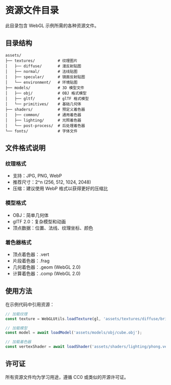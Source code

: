 # 资源文件目录

此目录包含 WebGL 示例所需的各种资源文件。

## 目录结构

```
assets/
├── textures/          # 纹理图片
│   ├── diffuse/       # 漫反射贴图
│   ├── normal/        # 法线贴图
│   ├── specular/      # 镜面反射贴图
│   └── environment/   # 环境贴图
├── models/            # 3D 模型文件
│   ├── obj/           # OBJ 格式模型
│   ├── gltf/          # glTF 格式模型
│   └── primitives/    # 基础几何体
├── shaders/           # 预定义着色器
│   ├── common/        # 通用着色器
│   ├── lighting/      # 光照着色器
│   └── post-process/  # 后处理着色器
└── fonts/             # 字体文件
```

## 文件格式说明

### 纹理格式
- 支持：JPG, PNG, WebP
- 推荐尺寸：2^n (256, 512, 1024, 2048)
- 压缩：建议使用 WebP 格式以获得更好的压缩比

### 模型格式
- OBJ：简单几何体
- glTF 2.0：复杂模型和动画
- 顶点数据：位置、法线、纹理坐标、颜色

### 着色器格式
- 顶点着色器：.vert
- 片段着色器：.frag
- 几何着色器：.geom (WebGL 2.0)
- 计算着色器：.comp (WebGL 2.0)

## 使用方法

在示例代码中引用资源：

```javascript
// 加载纹理
const texture = WebGLUtils.loadTexture(gl, 'assets/textures/diffuse/brick.jpg');

// 加载模型
const model = await loadModel('assets/models/obj/cube.obj');

// 加载着色器
const vertexShader = await loadShader('assets/shaders/lighting/phong.vert');
```

## 许可证

所有资源文件均为学习用途，遵循 CC0 或类似的开源许可证。 